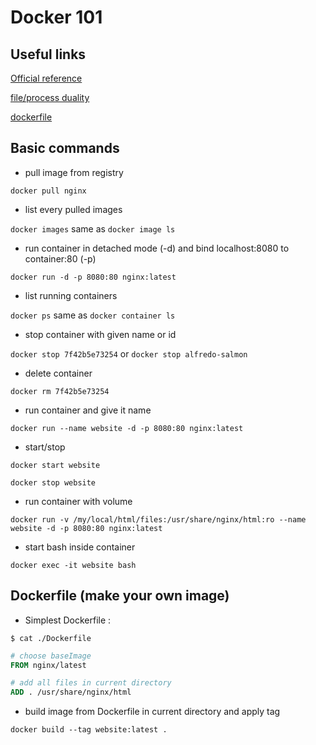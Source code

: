 # Docker 101


## Useful links

[Official reference](https://docs.docker.com/reference/)

[file/process duality](https://iximiuz.com/en/posts/containers-101-container-mgmt-commands/)

[dockerfile](https://docs.docker.com/engine/reference/builder/)

## Basic commands

- pull image from registry

`docker pull nginx`

- list every pulled images

`docker images` same as `docker image ls`

- run container in detached mode (-d) and bind localhost:8080 to container:80 (-p)

`docker run -d -p 8080:80 nginx:latest`

- list running containers

`docker ps` same as `docker container ls`

- stop container with given name or id

`docker stop 7f42b5e73254` or `docker stop alfredo-salmon`

- delete container

`docker rm 7f42b5e73254`

- run container and give it name

`docker run --name website -d -p 8080:80 nginx:latest`

- start/stop

`docker start website`

`docker stop website`

- run container with volume

`docker run -v /my/local/html/files:/usr/share/nginx/html:ro --name website -d -p 8080:80 nginx:latest`

- start bash inside container

`docker exec -it website bash`


## Dockerfile (make your own image)

- Simplest Dockerfile :

`$ cat ./Dockerfile`
```dockerfile
# choose baseImage
FROM nginx/latest

# add all files in current directory
ADD . /usr/share/nginx/html

```

- build image from Dockerfile in current directory and apply tag

`docker build --tag website:latest .` 

